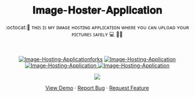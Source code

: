  <h1 align="center"> 𝐈𝐦𝐚𝐠𝐞-𝐇𝐨𝐬𝐭𝐞𝐫-𝐀𝐩𝐩𝐥𝐢𝐜𝐚𝐭𝐢𝐨𝐧</h1>
<p align="center">:octocat:🌟 ᴛʜɪꜱ ɪꜱ ᴍʏ ɪᴍᴀɢᴇ ʜᴏꜱᴛɪɴɢ ᴀᴘᴘʟɪᴄᴀᴛɪᴏɴ ᴡʜᴇʀᴇ ʏᴏᴜ ᴄᴀɴ ᴜᴘʟᴏᴀᴅ ʏᴏᴜʀ ᴘɪᴄᴛᴜʀᴇꜱ ꜱᴀꜰᴇʟʏ 💻 🎯🚀 <p><br>
<a href="https://github.com/ashish2030/Image-Hosting-Application/fork" target="blank">

<p align="center">
  <img src="https://img.shields.io/github/forks/ashish2030/Image-Hosting-Application?style=flat-square" alt="Image-Hosting-Applicationforks"/></a>
<a href="https://github.com/ashish2030/Image-Hosting-Application/stargazers" target="blank">
<img src="https://img.shields.io/github/stars/ashish2030/Image-Hosting-Application
?style=flat-square" alt="Image-Hosting-Application
"/>
</a>
<a href="https://github.com/ashish2030/Image-Hosting-Application/issues" target="blank">
<img src="https://img.shields.io/github/issues/ashish2030/Image-Hosting-Application
?style=flat-square" alt="Image-Hosting-Application
"/>
</a>
<a href="https://github.com/ashish2030/Image-Hosting-Application/pulls" target="blank">
<img src="https://img.shields.io/github/issues-pr/ashish2030/Image-Hosting-Application
?style=flat-square" alt="Image-Hosting-Application
"/>
</a>
  </p>
<p align="center"><img src="https://github.com/Ashish2030/Image-Hosting-Application
/blob/master/video/video.gif" ></p>
<p align="center">
    <a href="https://github.com/Ashish2030/Image-Hosting-Application
" target="blank">View Demo</a>
    ·
    <a href="https://github.com/ashish2030/Image-Hosting-Application
/issues/new/choose">Report Bug</a>
    ·
    <a href="https://github.com/ashish2030/Image-Hosting-Application
/issues/new/choose">Request Feature</a>
</p>

